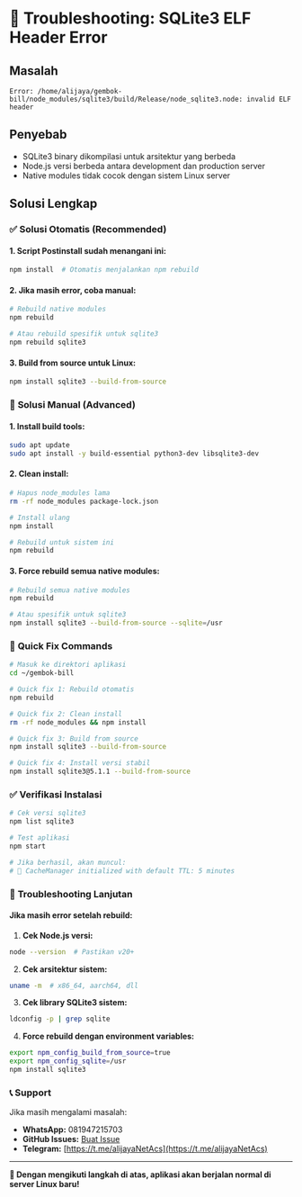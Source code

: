 # 🚨 Troubleshooting: SQLite3 ELF Header Error

## Masalah
```
Error: /home/alijaya/gembok-bill/node_modules/sqlite3/build/Release/node_sqlite3.node: invalid ELF header
```

## Penyebab
- SQLite3 binary dikompilasi untuk arsitektur yang berbeda
- Node.js versi berbeda antara development dan production server
- Native modules tidak cocok dengan sistem Linux server

## Solusi Lengkap

### ✅ **Solusi Otomatis (Recommended)**

#### 1. **Script Postinstall sudah menangani ini:**
```bash
npm install  # Otomatis menjalankan npm rebuild
```

#### 2. **Jika masih error, coba manual:**
```bash
# Rebuild native modules
npm rebuild

# Atau rebuild spesifik untuk sqlite3
npm rebuild sqlite3
```

#### 3. **Build from source untuk Linux:**
```bash
npm install sqlite3 --build-from-source
```

### 🔧 **Solusi Manual (Advanced)**

#### 1. **Install build tools:**
```bash
sudo apt update
sudo apt install -y build-essential python3-dev libsqlite3-dev
```

#### 2. **Clean install:**
```bash
# Hapus node_modules lama
rm -rf node_modules package-lock.json

# Install ulang
npm install

# Rebuild untuk sistem ini
npm rebuild
```

#### 3. **Force rebuild semua native modules:**
```bash
# Rebuild semua native modules
npm rebuild

# Atau spesifik untuk sqlite3
npm install sqlite3 --build-from-source --sqlite=/usr
```

### 🎯 **Quick Fix Commands**

```bash
# Masuk ke direktori aplikasi
cd ~/gembok-bill

# Quick fix 1: Rebuild otomatis
npm rebuild

# Quick fix 2: Clean install
rm -rf node_modules && npm install

# Quick fix 3: Build from source
npm install sqlite3 --build-from-source

# Quick fix 4: Install versi stabil
npm install sqlite3@5.1.1 --build-from-source
```

### ✅ **Verifikasi Instalasi**

```bash
# Cek versi sqlite3
npm list sqlite3

# Test aplikasi
npm start

# Jika berhasil, akan muncul:
# 🚀 CacheManager initialized with default TTL: 5 minutes
```

### 🚨 **Troubleshooting Lanjutan**

#### Jika masih error setelah rebuild:

1. **Cek Node.js versi:**
```bash
node --version  # Pastikan v20+
```

2. **Cek arsitektur sistem:**
```bash
uname -m  # x86_64, aarch64, dll
```

3. **Cek library SQLite3 sistem:**
```bash
ldconfig -p | grep sqlite
```

4. **Force rebuild dengan environment variables:**
```bash
export npm_config_build_from_source=true
export npm_config_sqlite=/usr
npm install sqlite3
```

### 📞 **Support**

Jika masih mengalami masalah:
- **WhatsApp:** 081947215703
- **GitHub Issues:** [Buat Issue](https://github.com/alijayanet/gembok-bill/issues)
- **Telegram:** [https://t.me/alijayaNetAcs](https://t.me/alijayaNetAcs)

---

**🎯 Dengan mengikuti langkah di atas, aplikasi akan berjalan normal di server Linux baru!**
